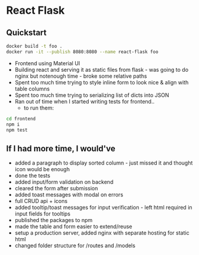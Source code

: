 # React Flask

## Quickstart

```sh
docker build -t foo .
docker run -it --publish 8080:8080 --name react-flask foo
```

* Frontend using Material UI
* Building react and serving it as static files from flask - was going to do nginx but notenough time - broke some relative paths
* Spent too much time trying to style inline form to look nice & align with table columns
* Spent too much time trying to serializing list of dicts into JSON
* Ran out of time when I started writing tests for frontend..
    * to run them:
```sh
cd frontend
npm i
npm test
```

## If I had more time, I would've

- added a paragraph to display sorted column - just missed it and thought icon would be enough
- done the tests
- added input/form validation on backend
- cleared the form after submission
- added toast messages with modal on errors
- full CRUD api + icons
- added tooltip/toast messages for input verification - left html required in input fields for tooltips
- published the packages to npm
- made the table and form easier to extend/reuse
- setup a production server, added nginx with separate hosting for static html
- changed folder structure for /routes and /models